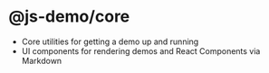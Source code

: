 # @js-demo/core

* Core utilities for getting a demo up and running
* UI components for rendering demos and React Components via Markdown
